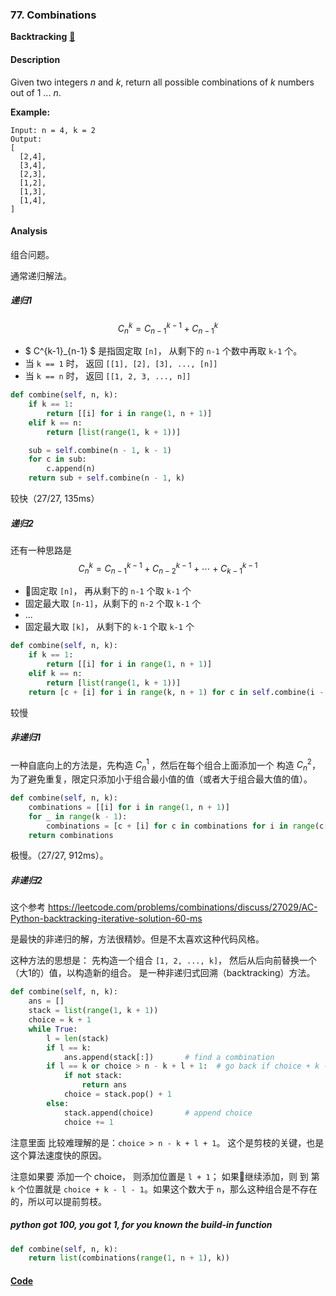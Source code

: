 ### 77. Combinations

**Backtracking**    [🧡](https://leetcode.com/problems/combinations)    

#### Description

Given two integers _n_ and _k_, return all possible combinations of _k_ numbers out of 1 ... _n_.

**Example:**

```
Input: n = 4, k = 2
Output:
[
  [2,4],
  [3,4],
  [2,3],
  [1,2],
  [1,3],
  [1,4],
]
```

#### Analysis

组合问题。

通常递归解法。

##### 递归1

$$ C^{k}_{n} = C^{k-1}_{n-1} + C^{k}_{n-1} $$

- $ C^{k-1}_{n-1} $ 是指固定取 `[n]`， 从剩下的 `n-1` 个数中再取 `k-1` 个。
- 当 `k == 1` 时， 返回 `[[1], [2], [3], ..., [n]]`
- 当 `k == n` 时， 返回 `[[1, 2, 3, ..., n]]`

```python
def combine(self, n, k):
    if k == 1:
        return [[i] for i in range(1, n + 1)]
    elif k == n:
        return [list(range(1, k + 1))]

    sub = self.combine(n - 1, k - 1)
    for c in sub:
        c.append(n)
    return sub + self.combine(n - 1, k)
```

较快（27/27, 135ms）

##### 递归2

还有一种思路是 $$ C^k_n = C^{k-1}_{n-1} + C^{k-1}_{n-2} + \cdots + C^{k-1}_{k-1} $$

- 固定取 `[n]`， 再从剩下的 `n-1` 个取 `k-1` 个
- 固定最大取 `[n-1]`，从剩下的 `n-2` 个取 `k-1` 个
- ...
- 固定最大取 `[k]`， 从剩下的 `k-1` 个取 `k-1` 个

```python
def combine(self, n, k):
    if k == 1:
        return [[i] for i in range(1, n + 1)]
    elif k == n:
        return [list(range(1, k + 1))]
    return [c + [i] for i in range(k, n + 1) for c in self.combine(i - 1, k - 1)]
```

较慢

##### 非递归1

一种自底向上的方法是，先构造 $C_n^1$ ，然后在每个组合上面添加一个 构造 $C_n^2$，为了避免重复，限定只添加小于组合最小值的值（或者大于组合最大值的值）。

```python
def combine(self, n, k):
    combinations = [[i] for i in range(1, n + 1)]
    for _ in range(k - 1):
        combinations = [c + [i] for c in combinations for i in range(c[-1] + 1, n + 1)]
    return combinations
```

极慢。（27/27, 912ms）。


##### 非递归2

这个参考 <https://leetcode.com/problems/combinations/discuss/27029/AC-Python-backtracking-iterative-solution-60-ms>

是最快的非递归的解，方法很精妙。但是不太喜欢这种代码风格。

这种方法的思想是： 先构造一个组合 `[1, 2, ..., k]`， 然后从后向前替换一个（大1的）值，以构造新的组合。 是一种非递归式回溯（backtracking）方法。

```python
def combine(self, n, k):
    ans = []
    stack = list(range(1, k + 1))
    choice = k + 1
    while True:
        l = len(stack)
        if l == k:
            ans.append(stack[:])       # find a combination
        if l == k or choice > n - k + l + 1:  # go back if choice + k - l - 1 > n;
            if not stack:
                return ans
            choice = stack.pop() + 1
        else:
            stack.append(choice)       # append choice
            choice += 1
```

注意里面 比较难理解的是：`choice > n - k + l + 1`。 这个是剪枝的关键，也是这个算法速度快的原因。

注意如果要 添加一个 choice， 则添加位置是 `l + 1`； 如果继续添加，则 到 第 `k` 个位置就是 `choice + k - l - 1`。如果这个数大于 `n`，那么这种组合是不存在的，所以可以提前剪枝。

##### python got 100, you got 1, for you known the build-in function

```python
def combine(self, n, k):
    return list(combinations(range(1, n + 1), k))
```

#### [Code](../python/77.%20Combinations.py)
